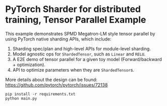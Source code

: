 # PyTorch Sharder for distributed training, Tensor Parallel Example

This example demonstrates SPMD Megatron-LM style tensor parallel by using
PyTorch native sharding APIs, which include:

1. Sharding spec/plan and high-level APIs for module-level sharding.
2. Model agnostic ops for `ShardedTensor`, such as `Linear` and `RELU`.
3. A E2E demo of tensor parallel for a given toy model (Forward/backward + optimization).
4. API to optimize parameters when they are `ShardedTensor`s.

More details about the design can be found:
https://github.com/pytorch/pytorch/issues/72138

```
pip install -r requirements.txt
python main.py
```
